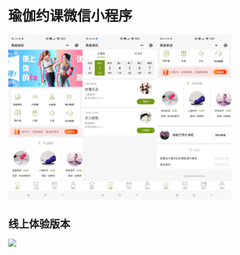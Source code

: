 # 瑜伽约课微信小程序

<img style="width:30%" src="images/Screenshot_2022-04-01-20-08-24-814_com.tencent.mm.jpg"><img style="width:30%" src="images/Screenshot_2022-04-01-20-08-40-039_com.tencent.mm.jpg"><img style="width:30%" src="images/Screenshot_2022-04-01-20-08-29-632_com.tencent.mm.jpg">

## 线上体验版本

![](images/qr.png)
